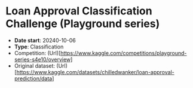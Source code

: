 # Loan Approval Classification Challenge (Playground series)

- **Date start**: 20240-10-06
- **Type**: Classification
- Competition: (Url)[https://www.kaggle.com/competitions/playground-series-s4e10/overview]
- Original dataset: (Url)[https://www.kaggle.com/datasets/chilledwanker/loan-approval-prediction/data]
